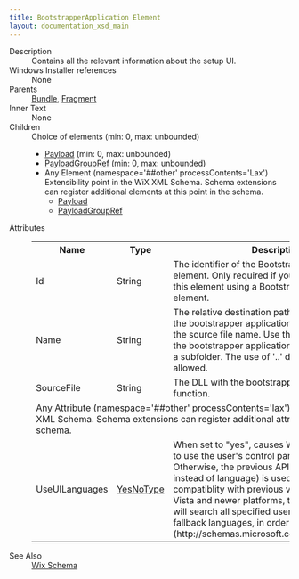 ```yaml
---
title: BootstrapperApplication Element
layout: documentation_xsd_main
---
```

<dl>
  <dt>Description</dt>
  <dd>Contains all the relevant information about the setup UI.</dd>
  <dt>Windows Installer references</dt>
  <dd>None</dd>
  <dt>Parents</dt>
  <dd>
    <a href="../bundle/">Bundle</a>, <a href="../fragment/">Fragment</a></dd>
  <dt>Inner Text</dt>
  <dd>None</dd>
  <dt>Children</dt>
  <dd>Choice of elements (min: 0, max: unbounded)<ul><li><a href="../payload/">Payload</a> (min: 0, max: unbounded)</li><li><a href="../payloadgroupref/">PayloadGroupRef</a> (min: 0, max: unbounded)</li><li><span class="extension">Any Element (namespace='##other' processContents='Lax')                  Extensibility point in the WiX XML Schema.  Schema extensions can register additional                 elements at this point in the schema.               </span><ul><li><a href="../payload/">Payload</a></li><li><a href="../payloadgroupref/">PayloadGroupRef</a></li></ul></li></ul></dd>
  <dt>Attributes</dt>
  <dd>
    <table cellspacing="0" cellpadding="0" class="schema">
      <tr>
        <th width="15%">Name</th>
        <th width="15%">Type</th>
        <th width="65%">Description</th>
        <th width="15%">Required</th>
      </tr>
      <tr>
        <td>Id</td>
        <td>String</td>
        <td>The identifier of the BootstrapperApplication element. Only required if you want to reference this element using a BootstrapperApplicationRef element.</td>
        <td>&nbsp;</td>
      </tr>
      <tr>
        <td>Name</td>
        <td>String</td>
        <td>The relative destination path and file name for the bootstrapper application DLL. The default is the source file name. Use this attribute to rename the bootstrapper application DLL or extract it into a subfolder. The use of '..' directories is not allowed.</td>
        <td>&nbsp;</td>
      </tr>
      <tr>
        <td>SourceFile</td>
        <td>String</td>
        <td>The DLL with the bootstrapper application entry function.</td>
        <td>&nbsp;</td>
      </tr>
      <tr>
        <td colspan="4">
          <span class="extension">Any Attribute (namespace='##other' processContents='lax')                Extensibility point in the WiX XML Schema.  Schema extensions can register additional               attributes at this point in the schema.           </span>
          <tr>
            <td>
              <span class="extension">UseUILanguages</span>
            </td>
            <td><a href="../bal/simple_type_yesnotype">YesNoType</a></td>
            <td>                 When set to "yes", causes WixStdBA/Prereq BA to use the user's control panel language settings. Otherwise, the previous API (which uses locale instead of language) is used to maintain compatiblity with previous versions of WiX.                 On Vista and newer platforms, this value set to "yes" will search all specified user languages, including fallback languages, in order.              (http://schemas.microsoft.com/wix/BalExtension)</td>
            <td>&nbsp;</td>
          </tr>
        </td>
      </tr>
    </table>
  </dd>
  <dt>See Also</dt>
  <dd>
    <a href="../wix">Wix Schema</a>
  </dd>
</dl>
